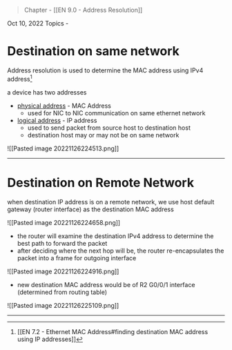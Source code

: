 >Chapter - [[EN 9.0 - Address Resolution]]

Oct 10, 2022
Topics - 

# Destination on same network
Address resolution is used to determine the MAC address using IPv4 address[^1]

a device has two addresses
- <u>physical address</u> - MAC Address
	- used for NIC to NIC communication on same ethernet network
- <u>logical address</u> - IP address
	- used to send packet from source host to destination host
	- destination host may or may not be on same network

![[Pasted image 20221126224513.png]]

---
# Destination on Remote Network
when destination IP address is on a remote network, we use host default gateway (router interface) as the destination MAC address

![[Pasted image 20221126224658.png]]

- the router will examine the destination IPv4 address to determine the best path to forward the packet
- after deciding where the next hop will be, the router re-encapsulates the packet into a frame for outgoing interface

![[Pasted image 20221126224916.png]]

- new destination MAC address would be of R2 G0/0/1 interface (determined from routing table)

![[Pasted image 20221126225109.png]]






---
[^1]: [[EN 7.2 - Ethernet MAC Address#finding destination MAC address using IP addresses]]